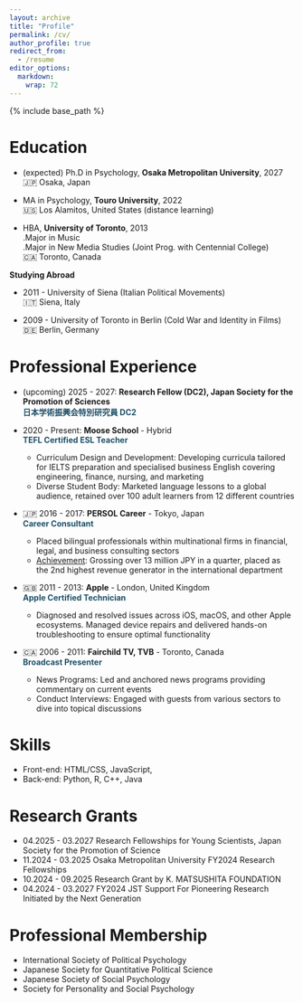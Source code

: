 ```yaml
---
layout: archive
title: "Profile"
permalink: /cv/
author_profile: true
redirect_from:
  - /resume
editor_options: 
  markdown: 
    wrap: 72
---
```


{% include base_path %}

<!-- [Download CV here](https://cleone.github.io/files/cv.pdf) -->

# Education

-   (expected) Ph.D in Psychology, **Osaka Metropolitan University**, 2027\
    🇯🇵 Osaka, Japan

-   MA in Psychology, **Touro University**, 2022\
    🇺🇸 Los Alamitos, United States (distance learning)

-   HBA, **University of Toronto**, 2013\
    .Major in Music\
    .Major in New Media Studies (Joint Prog. with Centennial College)\
    🇨🇦 Toronto, Canada

**Studying Abroad**
-   2011 - University of Siena (Italian Political Movements)\
    🇮🇹 Siena, Italy

-   2009 - University of Toronto in Berlin (Cold War and Identity in Films)\
    🇩🇪 Berlin, Germany

# Professional Experience

-   (upcoming) 2025 - 2027: **Research Fellow (DC2), Japan Society for the Promotion of Sciences**  
        <span style="color: #1e4f66;">**日本学術振興会特別研究員 DC2**</span>

-   2020 - Present: **Moose School** - Hybrid  
        <span style="color: #1e4f66;">**TEFL Certified ESL Teacher**</span>
    -   Curriculum Design and Development: Developing curricula tailored for IELTS preparation and specialised business English covering engineering, finance, nursing, and marketing
    -   Diverse Student Body: Marketed language lessons to a global
        audience, retained over 100 adult learners from 12 different
        countries

-   🇯🇵 2016 - 2017: **PERSOL Career** - Tokyo, Japan  
        <span style="color: #1e4f66;">**Career Consultant**</span>
    -   Placed bilingual professionals within multinational firms in
        financial, legal, and business consulting sectors
    -   <u>Achievement</u>: Grossing over 13 million JPY in a quarter,
        placed as the 2nd highest revenue generator in the international
        department

-   🇬🇧 2011 - 2013: **Apple** - London, United Kingdom  
        <span style="color: #1e4f66;">**Apple Certified Technician**</span>
    -   Diagnosed and resolved issues across iOS, macOS, and other Apple ecosystems. Managed device repairs and delivered hands-on troubleshooting to ensure optimal functionality

-   🇨🇦 2006 - 2011: **Fairchild TV, TVB** - Toronto, Canada  
        <span style="color: #1e4f66;">**Broadcast Presenter**</span>
    -   News Programs: Led and anchored news programs providing commentary on current events
    -   Conduct Interviews: Engaged with guests from various sectors to
        dive into topical discussions

# Skills

-   Front-end: HTML/CSS, JavaScript,
-   Back-end: Python, R, C++, Java

<!-- # Publications

<ul>{% for post in site.publications reversed %} {% include
archive-single-cv.html %} {% endfor %}</ul>

# Presentations

<ul>{% for post in site.talks reversed %} {% include
archive-single-talk-cv.html %} {% endfor %}</ul> -->

# Research Grants

-   04.2025 - 03.2027 Research Fellowships for Young Scientists, Japan Society for the Promotion of Science
-   11.2024 - 03.2025 Osaka Metropolitan University FY2024 Research Fellowships
-   10.2024 - 09.2025 Research Grant by K. MATSUSHITA FOUNDATION
-   04.2024 - 03.2027 FY2024 JST Support For Pioneering Research Initiated by the Next Generation

# Professional Membership

-   International Society of Political Psychology
-   Japanese Society for Quantitative Political Science
-   Japanese Society of Social Psychology
-   Society for Personality and Social Psychology

<!--
Teaching
======
  <ul>{% for post in site.teaching reversed %}
    {% include archive-single-cv.html %}
  {% endfor %}</ul>
  
Service and leadership
======
* Currently signed in to 43 different slack teams
-->


